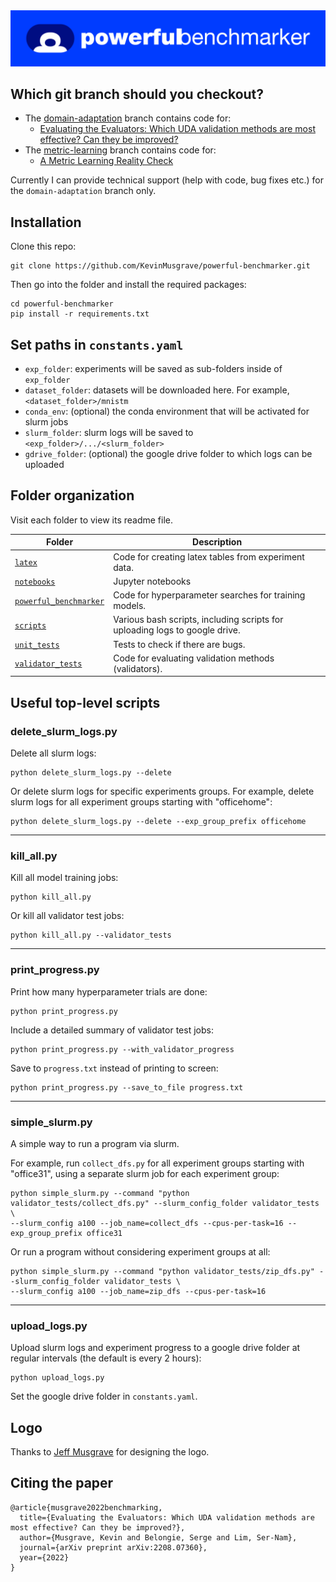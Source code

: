 <a href="https://github.com/KevinMusgrave/powerful-benchmarker">
<img alt="Logo" src="https://github.com/KevinMusgrave/powerful-benchmarker/blob/domain-adaptation/imgs/Logo.png">
</a>

## Which git branch should you checkout?

- The [domain-adaptation](https://github.com/KevinMusgrave/powerful-benchmarker/tree/domain-adaptation) branch contains code for:
  - [Evaluating the Evaluators: Which UDA validation methods are most effective? Can they be improved?](https://arxiv.org/pdf/2208.07360.pdf)
- The [metric-learning](https://github.com/KevinMusgrave/powerful-benchmarker/tree/metric-learning) branch contains code for:
  - [A Metric Learning Reality Check](https://arxiv.org/pdf/2003.08505.pdf)
  
Currently I can provide technical support (help with code, bug fixes etc.) for the `domain-adaptation` branch only.

## Installation

Clone this repo:
```
git clone https://github.com/KevinMusgrave/powerful-benchmarker.git
```

Then go into the folder and install the required packages:
```
cd powerful-benchmarker
pip install -r requirements.txt
```

## Set paths in `constants.yaml`

- `exp_folder`: experiments will be saved as sub-folders inside of `exp_folder`
- `dataset_folder`: datasets will be downloaded here. For example, `<dataset_folder>/mnistm`
- `conda_env`: (optional) the conda environment that will be activated for slurm jobs
- `slurm_folder`: slurm logs will be saved to `<exp_folder>/.../<slurm_folder>`
- `gdrive_folder`: (optional) the google drive folder to which logs can be uploaded


## Folder organization

Visit each folder to view its readme file.

| Folder | Description |
| - | - |
| [`latex`](https://github.com/KevinMusgrave/powerful-benchmarker/tree/domain-adaptation/latex) | Code for creating latex tables from experiment data.
| [`notebooks`](https://github.com/KevinMusgrave/powerful-benchmarker/tree/domain-adaptation/notebooks) | Jupyter notebooks
| [`powerful_benchmarker`](https://github.com/KevinMusgrave/powerful-benchmarker/tree/domain-adaptation/powerful_benchmarker) | Code for hyperparameter searches for training models.
| [`scripts`](https://github.com/KevinMusgrave/powerful-benchmarker/tree/domain-adaptation/scripts) | Various bash scripts, including scripts for uploading logs to google drive.
| [`unit_tests`](https://github.com/KevinMusgrave/powerful-benchmarker/tree/domain-adaptation/unit_tests) | Tests to check if there are bugs.
| [`validator_tests`](https://github.com/KevinMusgrave/powerful-benchmarker/tree/domain-adaptation/validator_tests) | Code for evaluating validation methods (validators).


## Useful top-level scripts

### delete_slurm_logs.py
Delete all slurm logs:
```
python delete_slurm_logs.py --delete
```

Or delete slurm logs for specific experiments groups. For example, delete slurm logs for all experiment groups starting with "officehome":
```
python delete_slurm_logs.py --delete --exp_group_prefix officehome
```
---
### kill_all.py
Kill all model training jobs:
```
python kill_all.py
```
Or kill all validator test jobs:
```
python kill_all.py --validator_tests
```
---
### print_progress.py
Print how many hyperparameter trials are done:
```
python print_progress.py
```

Include a detailed summary of validator test jobs:
```
python print_progress.py --with_validator_progress
```

Save to `progress.txt` instead of printing to screen:
```
python print_progress.py --save_to_file progress.txt
```
---
### simple_slurm.py
A simple way to run a program via slurm. 

For example, run `collect_dfs.py` for all experiment groups starting with "office31", using a separate slurm job for each experiment group:
```
python simple_slurm.py --command "python validator_tests/collect_dfs.py" --slurm_config_folder validator_tests \
--slurm_config a100 --job_name=collect_dfs --cpus-per-task=16 --exp_group_prefix office31
```

Or run a program without considering experiment groups at all:
```
python simple_slurm.py --command "python validator_tests/zip_dfs.py" --slurm_config_folder validator_tests \
--slurm_config a100 --job_name=zip_dfs --cpus-per-task=16
```
---
### upload_logs.py
Upload slurm logs and experiment progress to a google drive folder at regular intervals (the default is every 2 hours):
```
python upload_logs.py
```
Set the google drive folder in `constants.yaml`.


## Logo
Thanks to [Jeff Musgrave](https://www.designgenius.ca/) for designing the logo.


## Citing the paper

```
@article{musgrave2022benchmarking,
  title={Evaluating the Evaluators: Which UDA validation methods are most effective? Can they be improved?},
  author={Musgrave, Kevin and Belongie, Serge and Lim, Ser-Nam},
  journal={arXiv preprint arXiv:2208.07360},
  year={2022}
}
```
